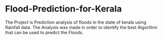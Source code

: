 # Flood-Prediction-for-Kerala

The Project is Prediction analysis of floods in the state of kerala using
Rainfall data. The Analysis was made in order to identify the best
Algorithm that can be used to predict the Floods.
